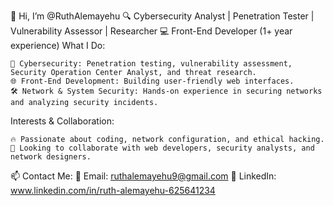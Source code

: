 👋 Hi, I’m @RuthAlemayehu
🔍 Cybersecurity Analyst | Penetration Tester | Vulnerability Assessor | Researcher
💻 Front-End Developer (1+ year experience)
What I Do:

    👾 Cybersecurity: Penetration testing, vulnerability assessment, Security Operation Center Analyst, and threat research.
    🌐 Front-End Development: Building user-friendly web interfaces.
    🛠️ Network & System Security: Hands-on experience in securing networks and analyzing security incidents.

Interests & Collaboration:

    🔥 Passionate about coding, network configuration, and ethical hacking.
    🤝 Looking to collaborate with web developers, security analysts, and network designers.

📫 Contact Me:
📧 Email: ruthalemayehu9@gmail.com
🔗 LinkedIn: www.linkedin.com/in/ruth-alemayehu-625641234
<!---
Ruthalemayehu/Ruthalemayehu is a ✨ special ✨ repository because its `README.md` (this file) appears on your GitHub profile.
You can click the Preview link to take a look at your changes.
--->
